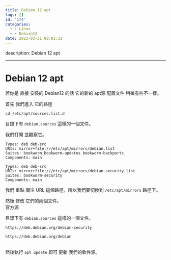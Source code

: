 ```yaml
---
title: Debian 12 apt
tags: []
id: '174'
categories:
  - - Linux
  - - Debian12
date: 2023-03-31 00:01:31
---
```

description: Debian 12 apt

---
# Debian 12 apt

若你是 直接 安裝的 Debian12 的話 它的新的 apt源 配置文件 稍微有些不一樣。



首先 我們進入 它的路徑

```
cd /etc/apt/sources.list.d
```

目錄下有 `debian.sources` 這樣的一個文件。

我們打開 並觀察它。

```
Types: deb deb-src
URIs: mirror+file:///etc/apt/mirrors/debian.list
Suites: bookworm bookworm-updates bookworm-backports
Components: main

Types: deb deb-src
URIs: mirror+file:///etc/apt/mirrors/debian-security.list
Suites: bookworm-security
Components: main
```

我們 重點 關注 URL 這個路徑，所以我們要切換到 `/etc/apt/mirrors` 路徑下。

然後 修改 它們的兩個文件。\
官方源

目錄下有 `debian.sources` 這樣的一個文件。

```
https://deb.debian.org/debian-security

```

```
https://deb.debian.org/debian

```

\
然後執行 `apt update` 即可 更新 我們的軟件源。

